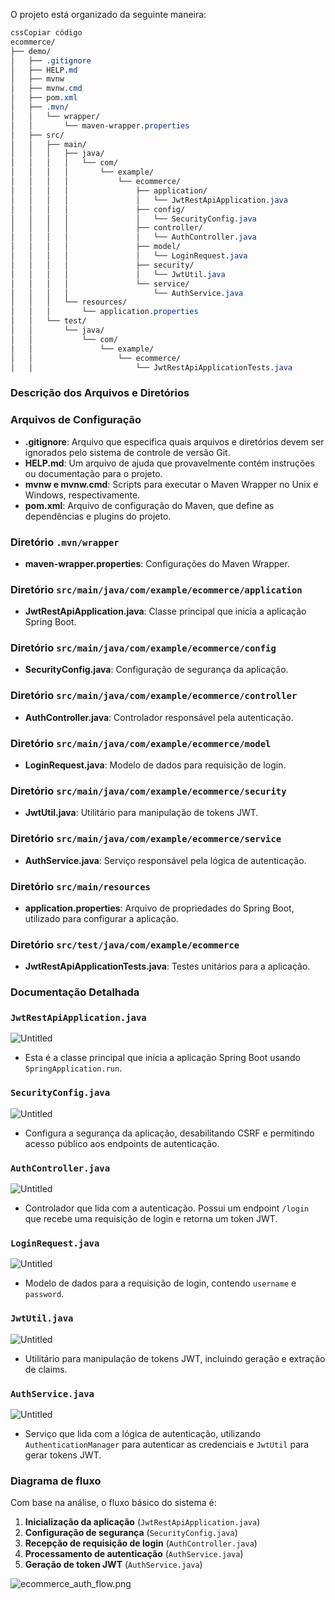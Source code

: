 O projeto está organizado da seguinte maneira:

```css
cssCopiar código
ecommerce/
├── demo/
│   ├── .gitignore
│   ├── HELP.md
│   ├── mvnw
│   ├── mvnw.cmd
│   ├── pom.xml
│   ├── .mvn/
│   │   └── wrapper/
│   │       └── maven-wrapper.properties
│   ├── src/
│   │   ├── main/
│   │   │   ├── java/
│   │   │   │   └── com/
│   │   │   │       └── example/
│   │   │   │           └── ecommerce/
│   │   │   │               ├── application/
│   │   │   │               │   └── JwtRestApiApplication.java
│   │   │   │               ├── config/
│   │   │   │               │   └── SecurityConfig.java
│   │   │   │               ├── controller/
│   │   │   │               │   └── AuthController.java
│   │   │   │               ├── model/
│   │   │   │               │   └── LoginRequest.java
│   │   │   │               ├── security/
│   │   │   │               │   └── JwtUtil.java
│   │   │   │               └── service/
│   │   │   │                   └── AuthService.java
│   │   │   └── resources/
│   │   │       └── application.properties
│   │   └── test/
│   │       └── java/
│   │           └── com/
│   │               └── example/
│   │                   └── ecommerce/
│   │                       └── JwtRestApiApplicationTests.java

```

### Descrição dos Arquivos e Diretórios

### Arquivos de Configuração

- **.gitignore**: Arquivo que especifica quais arquivos e diretórios devem ser ignorados pelo sistema de controle de versão Git.
- **HELP.md**: Um arquivo de ajuda que provavelmente contém instruções ou documentação para o projeto.
- **mvnw e mvnw.cmd**: Scripts para executar o Maven Wrapper no Unix e Windows, respectivamente.
- **pom.xml**: Arquivo de configuração do Maven, que define as dependências e plugins do projeto.

### Diretório `.mvn/wrapper`

- **maven-wrapper.properties**: Configurações do Maven Wrapper.

### Diretório `src/main/java/com/example/ecommerce/application`

- **JwtRestApiApplication.java**: Classe principal que inicia a aplicação Spring Boot.

### Diretório `src/main/java/com/example/ecommerce/config`

- **SecurityConfig.java**: Configuração de segurança da aplicação.

### Diretório `src/main/java/com/example/ecommerce/controller`

- **AuthController.java**: Controlador responsável pela autenticação.

### Diretório `src/main/java/com/example/ecommerce/model`

- **LoginRequest.java**: Modelo de dados para requisição de login.

### Diretório `src/main/java/com/example/ecommerce/security`

- **JwtUtil.java**: Utilitário para manipulação de tokens JWT.

### Diretório `src/main/java/com/example/ecommerce/service`

- **AuthService.java**: Serviço responsável pela lógica de autenticação.

### Diretório `src/main/resources`

- **application.properties**: Arquivo de propriedades do Spring Boot, utilizado para configurar a aplicação.

### Diretório `src/test/java/com/example/ecommerce`

- **JwtRestApiApplicationTests.java**: Testes unitários para a aplicação.

### Documentação Detalhada

### `JwtRestApiApplication.java`

![Untitled](https://prod-files-secure.s3.us-west-2.amazonaws.com/966f58b0-5278-4aa3-8556-cdd1d222728d/908a5305-28d3-4724-b2e7-857af83cfba2/Untitled.png)

- Esta é a classe principal que inicia a aplicação Spring Boot usando `SpringApplication.run`.

### `SecurityConfig.java`

![Untitled](https://prod-files-secure.s3.us-west-2.amazonaws.com/966f58b0-5278-4aa3-8556-cdd1d222728d/c5fa0013-e504-45b4-8642-098316ba244e/Untitled.png)

- Configura a segurança da aplicação, desabilitando CSRF e permitindo acesso público aos endpoints de autenticação.

### `AuthController.java`

![Untitled](https://prod-files-secure.s3.us-west-2.amazonaws.com/966f58b0-5278-4aa3-8556-cdd1d222728d/7325b375-6d0a-46ca-8894-f77706d7d45b/Untitled.png)

- Controlador que lida com a autenticação. Possui um endpoint `/login` que recebe uma requisição de login e retorna um token JWT.

### `LoginRequest.java`

![Untitled](https://prod-files-secure.s3.us-west-2.amazonaws.com/966f58b0-5278-4aa3-8556-cdd1d222728d/0e71f455-eacd-4141-9ecb-8105a7c872fe/Untitled.png)

- Modelo de dados para a requisição de login, contendo `username` e `password`.

### `JwtUtil.java`

![Untitled](https://prod-files-secure.s3.us-west-2.amazonaws.com/966f58b0-5278-4aa3-8556-cdd1d222728d/3928f0ab-1c8d-4123-9caa-03ee3d9910d4/Untitled.png)

- Utilitário para manipulação de tokens JWT, incluindo geração e extração de claims.

### `AuthService.java`

![Untitled](https://prod-files-secure.s3.us-west-2.amazonaws.com/966f58b0-5278-4aa3-8556-cdd1d222728d/48ba1219-b51c-448c-876e-9d46354e4fcb/Untitled.png)

- Serviço que lida com a lógica de autenticação, utilizando `AuthenticationManager` para autenticar as credenciais e `JwtUtil` para gerar tokens JWT.

### Diagrama de fluxo

Com base na análise, o fluxo básico do sistema é:

1. **Inicialização da aplicação** (`JwtRestApiApplication.java`)
2. **Configuração de segurança** (`SecurityConfig.java`)
3. **Recepção de requisição de login** (`AuthController.java`)
4. **Processamento de autenticação** (`AuthService.java`)
5. **Geração de token JWT** (`AuthService.java`)

![ecommerce_auth_flow.png](https://prod-files-secure.s3.us-west-2.amazonaws.com/966f58b0-5278-4aa3-8556-cdd1d222728d/79a94ea6-381c-44a8-8876-295eff9f2a30/ecommerce_auth_flow.png)

###

